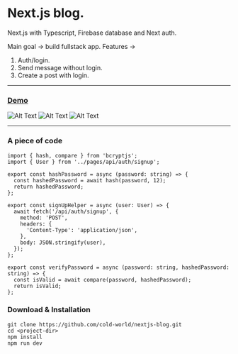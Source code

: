 Next.js blog.
=======================================

Next.js with Typescript, Firebase database and Next auth.

Main goal -> build fullstack app.
Features -> 

1. Auth/login.
2. Send message without login.
3. Create a post with login.


* * *
### [Demo](https://nextjs-blog-cold-world.vercel.app/)

![Alt Text](https://i.ibb.co/dGqwF1C/Screenshot-2023-04-04-191357.jpg)
![Alt Text](https://i.ibb.co/fx96Pvs/Screenshot-2023-04-04-191419.jpg)
![Alt Text](https://i.ibb.co/fY0s1Yn/Screenshot-2023-04-04-191536.jpg)

* * *



### A piece of code

```
import { hash, compare } from 'bcryptjs';
import { User } from '../pages/api/auth/signup';

export const hashPassword = async (password: string) => {
  const hashedPassword = await hash(password, 12);
  return hashedPassword;
};

export const signUpHelper = async (user: User) => {
  await fetch('/api/auth/signup', {
    method: 'POST',
    headers: {
      'Content-Type': 'application/json',
    },
    body: JSON.stringify(user),
  });
};

export const verifyPassword = async (password: string, hashedPassword: string) => {
  const isValid = await compare(password, hashedPassword);
  return isValid;
};
```

### Download & Installation

```shell 
git clone https://github.com/cold-world/nextjs-blog.git
cd <project-dir>
npm install
npm run dev
```
